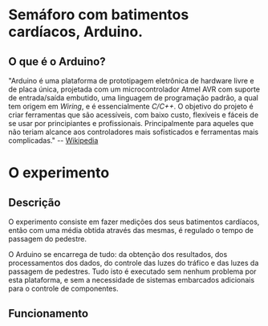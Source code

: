 Semáforo com batimentos cardíacos, Arduino.
===========================================

## O que é o Arduino?
"Arduino é uma plataforma de prototipagem eletrônica de hardware livre e de 
placa única, projetada com um microcontrolador Atmel AVR com suporte de 
entrada/saída embutido, uma linguagem de programação padrão, a qual tem origem
em *Wiring*, e é essencialmente *C/C++*. O objetivo do projeto é criar 
ferramentas que são acessíveis, com baixo custo, flexíveis e fáceis de se usar 
por principiantes e profissionais. Principalmente para aqueles que não teriam
alcance aos controladores mais sofisticados e ferramentas mais complicadas." 
-- [Wikipedia](https://pt.wikipedia.org/wiki/Arduino)


O experimento
=============
## Descrição
O experimento consiste em fazer medições dos seus batimentos cardíacos, então 
com uma média obtida através das mesmas, é regulado o tempo de passagem do 
pedestre.

O Arduino se encarrega de tudo: da obtenção dos resultados, dos processamentos 
dos dados, do controle das luzes do tráfico e das luzes da passagem de 
pedestres. Tudo isto é executado sem nenhum problema por esta plataforma, e sem 
a necessidade de sistemas embarcados adicionais para o controle de componentes.

## Funcionamento
